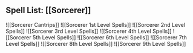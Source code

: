 ## Spell List: [[Sorcerer]]
![[Sorcerer Cantrips]]
![[Sorcerer 1st Level Spells]]
![[Sorcerer 2nd Level Spells]]
![[Sorcerer 3rd Level Spells]]
![[Sorcerer 4th Level Spells]]
![[Sorcerer 5th Level Spells]]
![[Sorcerer 6th Level Spells]]
![[Sorcerer 7th Level Spells]]
![[Sorcerer 8th Level Spells]]
![[Sorcerer 9th Level Spells]]